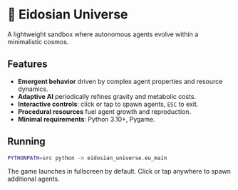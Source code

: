 # 🌌 Eidosian Universe

A lightweight sandbox where autonomous agents evolve within a minimalistic cosmos.

## Features

- **Emergent behavior** driven by complex agent properties and resource dynamics.
- **Adaptive AI** periodically refines gravity and metabolic costs.
- **Interactive controls**: click or tap to spawn agents, `ESC` to exit.
- **Procedural resources** fuel agent growth and reproduction.
- **Minimal requirements**: Python 3.10+, Pygame.

## Running

```bash
PYTHONPATH=src python -m eidosian_universe.eu_main
```

The game launches in fullscreen by default. Click or tap anywhere to spawn
additional agents.
